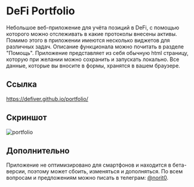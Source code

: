 # DeFi Portfolio

Небольшое веб-приложение для учёта позиций в DeFi, с помощью которого можно отслеживать в какие протоколы внесены активы. Помимо этого в приложении имеются несколько виджетов для различных задач. Описание функционала можно почитать в разделе "Помощь". Приложение представляет из себя обычную html страницу, которую при желании можно сохранить и запускать локально. Все данные, которые вы вносите в формы, хранятся в вашем браузере.

## Ссылка

https://defiver.github.io/portfolio/

## Скриншот

![portfolio](https://github.com/user-attachments/assets/8b22a3f2-b12c-4127-b720-724020d7651d)

## Дополнительно

Приложение не оптимизировано для смартфонов и находится в бета-версии, поэтому может сбоить, изменяться и дополняться. По всем вопросам и предложениям можно писать в телеграм: [@norit0](https://t.me/norit0).